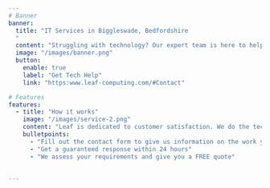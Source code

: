```yaml
---
# Banner
banner:
  title: "IT Services in Biggleswade, Bedfordshire
  "
  content: "Struggling with technology? Our expert team is here to help you with all your tech support needs. Whether you're dealing with computer problems, smartphone issues, software glitches, or any other tech-related challenge, we provide reliable and prompt solutions. Additionally, our professional website design services will help you create a stunning and effective online presence."
  image: "/images/banner.png"  
  button:
    enable: true
    label: "Get Tech Help"
    link: "https:www.leaf-computing.com/#Contact"

# Features
features:
  - title: "How it works"
    image: "/images/service-2.png"
    content: "Leaf is dedicated to customer satisfaction. We do the technical stuff so you can put your mind at ease."
    bulletpoints:
      - "Fill out the contact form to give us information on the work you require."
      - "Get a guaranteed response within 24 hours"
      - "We assess your requirements and give you a FREE quote"   
          
      
---
```

